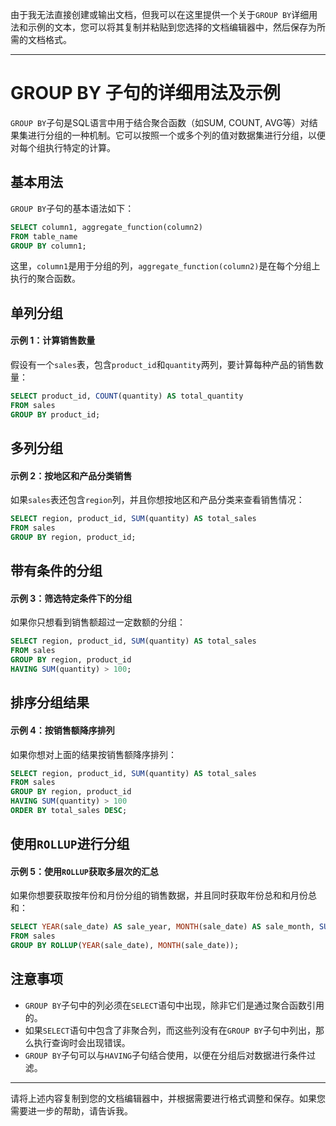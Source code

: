 由于我无法直接创建或输出文档，但我可以在这里提供一个关于`GROUP BY`详细用法和示例的文本，您可以将其复制并粘贴到您选择的文档编辑器中，然后保存为所需的文档格式。

---

# GROUP BY 子句的详细用法及示例

`GROUP BY`子句是SQL语言中用于结合聚合函数（如SUM, COUNT, AVG等）对结果集进行分组的一种机制。它可以按照一个或多个列的值对数据集进行分组，以便对每个组执行特定的计算。

## 基本用法

`GROUP BY`子句的基本语法如下：

```sql
SELECT column1, aggregate_function(column2)
FROM table_name
GROUP BY column1;
```

这里，`column1`是用于分组的列，`aggregate_function(column2)`是在每个分组上执行的聚合函数。

## 单列分组

#### 示例 1：计算销售数量

假设有一个`sales`表，包含`product_id`和`quantity`两列，要计算每种产品的销售数量：

```sql
SELECT product_id, COUNT(quantity) AS total_quantity
FROM sales
GROUP BY product_id;
```

## 多列分组

#### 示例 2：按地区和产品分类销售

如果`sales`表还包含`region`列，并且你想按地区和产品分类来查看销售情况：

```sql
SELECT region, product_id, SUM(quantity) AS total_sales
FROM sales
GROUP BY region, product_id;
```

## 带有条件的分组

#### 示例 3：筛选特定条件下的分组

如果你只想看到销售额超过一定数额的分组：

```sql
SELECT region, product_id, SUM(quantity) AS total_sales
FROM sales
GROUP BY region, product_id
HAVING SUM(quantity) > 100;
```

## 排序分组结果

#### 示例 4：按销售额降序排列

如果你想对上面的结果按销售额降序排列：

```sql
SELECT region, product_id, SUM(quantity) AS total_sales
FROM sales
GROUP BY region, product_id
HAVING SUM(quantity) > 100
ORDER BY total_sales DESC;
```

## 使用`ROLLUP`进行分组

#### 示例 5：使用`ROLLUP`获取多层次的汇总

如果你想要获取按年份和月份分组的销售数据，并且同时获取年份总和和月份总和：

```sql
SELECT YEAR(sale_date) AS sale_year, MONTH(sale_date) AS sale_month, SUM(quantity) AS total_sales
FROM sales
GROUP BY ROLLUP(YEAR(sale_date), MONTH(sale_date));
```

## 注意事项

- `GROUP BY`子句中的列必须在`SELECT`语句中出现，除非它们是通过聚合函数引用的。
- 如果`SELECT`语句中包含了非聚合列，而这些列没有在`GROUP BY`子句中列出，那么执行查询时会出现错误。
- `GROUP BY`子句可以与`HAVING`子句结合使用，以便在分组后对数据进行条件过滤。

---

请将上述内容复制到您的文档编辑器中，并根据需要进行格式调整和保存。如果您需要进一步的帮助，请告诉我。